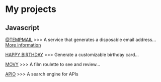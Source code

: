 # My projects

## Javascript
[@TEMPMAIL](https://yanivdouieb.github.io/tempmail) >>> A service that generates a disposable email address... [More information](https://yanivdouieb.github.io/info/tempmail)

[HAPPY BIRTHDAY](https://yanivdouieb.github.io/happybirthday) >>> Generate a customizable birthday card...


[MOVY](https://yanivdouieb.github.io/movy) >>> A film roulette to see and review...

[APIO](https://yanivdouieb.github.io/apio) >>> A search engine for APIs
